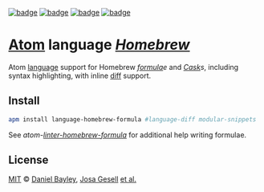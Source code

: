 [![badge][apm]][package]
[![badge][downloads]][package]
[![badge][chat]][#slack]
[![badge][forum]][discuss]

[Atom] language _[Homebrew]_
============================
Atom [language] support for Homebrew _[formula]e_ and _[Cask]s_, including syntax highlighting, with inline [diff] support.

Install
-------
~~~ sh
apm install language-homebrew-formula #language-diff modular-snippets
~~~

See _atom-[linter-homebrew-formula]_ for additional help writing formulae.

License
-------
[MIT] © [Daniel Bayley], [Josa Gesell] [et al.]

[MIT]:                      LICENSE.md
[Daniel Bayley]:            https://github.com/danielbayley
[Josa Gesell]:              https://github.com/josa42
[et al.]:                   https://github.com/danielbayley/atom-language-homebrew-formula/graphs/contributors

[apm]:                      https://flat.badgen.net/apm/v/language-homebrew-formula?color=3FA674&labelColor=584B4F
[downloads]:                https://flat.badgen.net/apm/dl/language-homebrew-formula?color=FFC31F&labelColor=584B4F
[package]:                  https://atom.io/packages/language-homebrew-formula
[chat]:                     https://flat.badgen.net/badge/chat/slack/3FA674?labelColor=584B4F
[#slack]:                   https://atomio.slack.com
[forum]:                    https://flat.badgen.net/badge/forum/discuss/FFC31F?labelColor=584B4F
[discuss]:                  https://discuss.atom.io

[atom]:                     https://atom.io
[language]:                 https://flight-manual.atom.io/hacking-atom/sections/creating-a-grammar
[diff]:                     https://atom.io/packages/language-diff
[linter-homebrew-formula]:  https://atom.io/packages/linter-homebrew-formula

[homebrew]:                 https://brew.sh
[formula]:                  https://docs.brew.sh/Formula-Cookbook
[cask]:                     https://github.com/Homebrew/homebrew-cask/blob/master/doc/development/adding_a_cask.md
